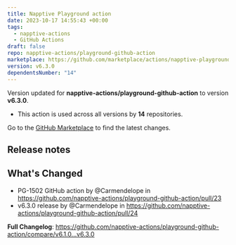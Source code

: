 ```yaml
---
title: Napptive Playground action
date: 2023-10-17 14:55:43 +00:00
tags:
  - napptive-actions
  - GitHub Actions
draft: false
repo: napptive-actions/playground-github-action
marketplace: https://github.com/marketplace/actions/napptive-playground-action
version: v6.3.0
dependentsNumber: "14"
---
```



Version updated for **napptive-actions/playground-github-action** to version **v6.3.0**.
- This action is used across all versions by **14** repositories.

Go to the [GitHub Marketplace](https://github.com/marketplace/actions/napptive-playground-action) to find the latest changes.

## Release notes

<!-- Release notes generated using configuration in .github/release.yml at main -->

## What's Changed
* PG-1502 GitHub action by @Carmendelope in https://github.com/napptive-actions/playground-github-action/pull/23
* v6.3.0 release by @Carmendelope in https://github.com/napptive-actions/playground-github-action/pull/24


**Full Changelog**: https://github.com/napptive-actions/playground-github-action/compare/v6.1.0...v6.3.0
